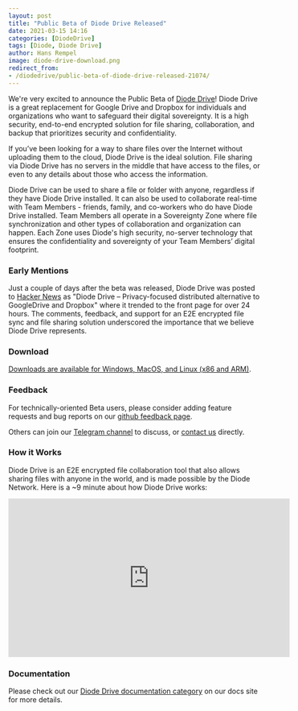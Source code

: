 ```yaml
---
layout: post
title: "Public Beta of Diode Drive Released"
date: 2021-03-15 14:16
categories: [DiodeDrive]
tags: [Diode, Diode Drive]
author: Hans Rempel
image: diode-drive-download.png
redirect_from:
- /diodedrive/public-beta-of-diode-drive-released-21074/
---
```


We're very excited to announce the Public Beta of [Diode Drive](/solutions/app/)!  Diode Drive is a great replacement for Google Drive and Dropbox for individuals and organizations who want to safeguard their digital sovereignty.  It is a high security, end-to-end encrypted solution for file sharing, collaboration, and backup that prioritizes security and confidentiality.
 
If you’ve been looking for a way to share files over the Internet without uploading them to the cloud, Diode Drive is the ideal solution.  File sharing via Diode Drive has no servers in the middle that have access to the files, or even to any details about those who access the information.

Diode Drive can be used to share a file or folder with anyone, regardless if they have Diode Drive installed.  It can also be used to collaborate real-time with Team Members - friends, family, and co-workers who do have Diode Drive installed.  Team Members all operate in a Sovereignty Zone where file synchronization and other types of collaboration and organization can happen.  Each Zone uses Diode's high security, no-server technology that ensures the confidentiality and sovereignty of your Team Members’ digital footprint.

### Early Mentions

Just a couple of days after the beta was released, Diode Drive was posted to [Hacker News](https://news.ycombinator.com/item?id=26439131) as "Diode Drive – Privacy-focused distributed alternative to GoogleDrive and Dropbox" where it trended to the front page for over 24 hours.  The comments, feedback, and support for an E2E encrypted file sync and file sharing solution underscored the importance that we believe Diode Drive represents.

### Download

[Downloads are available for Windows, MacOS, and Linux (x86 and ARM)](/download/#app).

### Feedback

For technically-oriented Beta users, please consider adding feature requests and bug reports on our [github feedback page](https://github.com/diodechain/diode_drive_feedback.).

Others can join our [Telegram channel](https://t.me/diode_chain) to discuss, or [contact us](https://contactdiode.paperform.co/) directly.

### How it Works

Diode Drive is an E2E encrypted file collaboration tool that also allows sharing files with anyone in the world, and is made possible by the Diode Network.  Here is a ~9 minute about how Diode Drive works:

<center><iframe width="560" height="315" src="https://www.youtube.com/embed/xt4iyqTJVx8" frameborder="0" allow="accelerometer; autoplay; encrypted-media; gyroscope; picture-in-picture" allowfullscreen></iframe></center>

### Documentation

Please check out our [Diode Drive documentation category](https://support.diode.io/category/njb9fd8sl9) on our docs site for more details.
